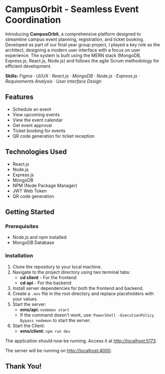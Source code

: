 
# CampusOrbit - Seamless Event Coordination

Introducing **CampusOrbit**, a comprehensive platform designed to streamline campus event planning, registration, and ticket booking. Developed as part of our final year group project, I played a key role as the architect, designing a modern user interface with a focus on user experience. The system is built using the MERN stack (MongoDB, Express.js, React.js, Node.js) and follows the agile Scrum methodology for efficient development.

**Skills:** _Figma · UI/UX · React.js · MongoDB · Node.js · Express.js · Requirements Analysis · User Interface Design_

## Features

- Schedule an event
- View upcoming events
- View the event calendar
- Get event approval
- Ticket booking for events
- QR code generation for ticket reception

## Technologies Used

- React.js
- Node.js
- Express.js
- MongoDB
- NPM (Node Package Manager)
- JWT Web Token
- QR code generation

## Getting Started

### Prerequisites

- Node.js and npm installed
- MongoDB Database

### Installation

1. Clone the repository to your local machine.
2. Navigate to the project directory using two terminal tabs:
   - **cd client** - For the frontend
   - **cd api** - For the backend
3. Install server dependencies for both the frontend and backend.
4. Create a `.env` file in the root directory and replace placeholders with your values.
5. Start the server:
   - **ems/api:** `nodemon start`
   - If the command doesn't work, use: `PowerShell -ExecutionPolicy Bypass nodemon` to start the server.
6. Start the Client:
   - **ems/client:** `npm run dev`

The application should now be running. Access it at [http://localhost:5173](http://localhost:5173).

The server will be running on [http://localhost:4000](http://localhost:4000).

## Thank You!
